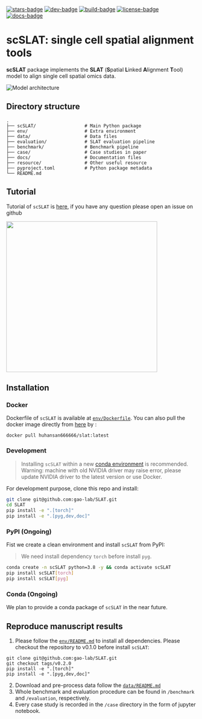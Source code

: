 [![stars-badge](https://img.shields.io/github/stars/gao-lab/SLAT?logo=GitHub&color=yellow)](https://github.com/gao-lab/SLAT/stargazers)
[![dev-badge](https://img.shields.io/endpoint?url=https://gist.githubusercontent.com/xiachenrui/bc835db052fde5bd731a09270b42006c/raw/slat_version.json)](https://gist.github.com/xiachenrui/bc835db052fde5bd731a09270b42006c)
[![build-badge](https://github.com/gao-lab/SLAT/actions/workflows/build.yml/badge.svg)](https://github.com/gao-lab/SLAT/actions/workflows/build.yml)
[![license-badge](https://img.shields.io/badge/License-MIT-yellow.svg)](https://opensource.org/licenses/MIT)
[![docs-badge](https://readthedocs.org/projects/slat/badge/?version=latest)](https://slat.readthedocs.io/en/latest/?badge=latest)

<!-- [![pypi-badge](https://img.shields.io/pypi/v/<name>)](https://pypi.org/project/<name>) -->

<!-- [![conda-badge](https://anaconda.org/bioconda/<name>/badges/version.svg)](https://anaconda.org/bioconda/<name>) -->

# scSLAT: single cell spatial alignment tools

**scSLAT** package implements the **SLAT** (**S**patial **L**inked **A**lignment **T**ool) model to align single cell spatial omics data.

![Model architecture](docs/_static/Model.png)

## Directory structure

```
.
├── scSLAT/                  # Main Python package
├── env/                     # Extra environment
├── data/                    # Data files
├── evaluation/              # SLAT evaluation pipeline
├── benchmark/               # Benchmark pipeline
├── case/                    # Case studies in paper
├── docs/                    # Documentation files
├── resource/                # Other useful resource 
├── pyproject.toml           # Python package metadata
└── README.md
```

## Tutorial

Tutorial of `scSLAT` is [here](https://slat.readthedocs.io/en/latest/), if you have any question please open an issue on github


<img src='docs/_static/imgalignment.gif' width='400'>

## Installation
### Docker

Dockerfile of `scSLAT` is available at [`env/Dockerfile`](env/Dockerfile). You can also pull the docker image directly from [here](https://hub.docker.com/repository/docker/huhansan666666/slat) by :
```
docker pull huhansan666666/slat:latest
```

### Development
> Installing `scSLAT` within a new [conda environment](https://conda.io/projects/conda/en/latest/user-guide/tasks/manage-environments.html) is recommended.
> Warning: machine with old NVIDIA driver may raise error, please update NVIDIA driver to the latest version or use Docker.

For development purpose, clone this repo and install:

```bash
git clone git@github.com:gao-lab/SLAT.git
cd SLAT
pip install -e ".[torch]"
pip install -e ".[pyg,dev,doc]"
```

### PyPI  (Ongoing)

Fist we create a clean environment and install `scSLAT` from PyPI:

> We need install dependency `torch` before install `pyg`.

```bash
conda create -n scSLAT python=3.8 -y && conda activate scSLAT
pip install scSLAT[torch]
pip install scSLAT[pyg]
```

### Conda (Ongoing)

We plan to provide a conda package of `scSLAT` in the near future.

## Reproduce manuscript results

1. Please follow the [`env/README.md`](env/README.md) to install all dependencies. Please checkout the repository to v0.1.0 before install `scSLAT`:

```
git clone git@github.com:gao-lab/SLAT.git
git checkout tags/v0.2.0
pip install -e ".[torch]"
pip install -e ".[pyg,dev,doc]"
```

2. Download and pre-process data follow the [`data/README.md`](data/README.md)
3. Whole benchmark and evaluation procedure can be found in `/benchmark` and `/evaluation`, respectively.
4. Every case study is recorded in the `/case` directory in the form of jupyter notebook.
